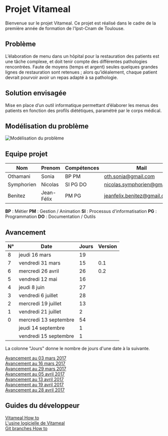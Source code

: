# Projet Vitameal

Bienvenue sur le projet Vitameal. Ce projet est réalisé dans le cadre de la première année de formation de l'Ipst-Cnam de Toulouse.

## Problème

L’élaboration de menu dans un hôpital pour la restauration des patients est une tâche complexe, et doit tenir compte des différentes pathologies rencontrées. Faute de moyens (temps et argent) seules quelques grandes lignes de restauration sont retenues ; alors qu’idéalement, chaque patient devrait pourvoir avoir un repas adapté à sa pathologie.

## Solution envisagée 

Mise en place d’un outil informatique permettant d’élaborer les menus des patients en fonction des profils diététiques, paramétré par le corps médical.

## Modélisation du problème

![Modélisation du problème](https://seikomi.github.io/Vitameal/probleme_model.svg)


## Equipe projet

|Nom       |Prenom    |Compétences|Mail                                                               |
|----------|----------|-----------|-------------------------------------------------------------------|
|Othamani  |Sonia     |BP PM      |[oth.sonia@gmail.com](mailto:oth.sonia@gmail.com)                  |
|Symphorien|Nicolas   |SI PG DO   |[nicolas.symphorien@gmail.com](mailto:nicolas.symphorien@gmail.com)|
|Benitez   |Jean-Félix|PM PG      |[jeanfelix.benitez@gmail.com](mailto:jeanfelix.benitez@gmail.com)  |


**BP** : Métier **PM** : Gestion / Animation **SI** : Processus d'informatisation **PG** : Programmation **DO** : Documentation / Outils  

## Avancement
| N°| Date                  | Jours | Version |
|---|-----------------------|-------|---------|
| 8 | jeudi    16 mars      |    19 |         |
| 7 | vendredi 31 mars      |    15 |     0.1 |
| 6 | mercredi 26 avril     |    26 |     0.2 |
| 5 | vendredi 12 mai       |    16 |         |
| 4 | jeudi     8 juin      |    27 |         |
| 3 | vendredi  6 juillet   |    28 |         |
| 2 | mercredi 19 juillet   |    13 |         |
| 1 | vendredi 21 juillet   |     2 |         |
| 0 | mercredi 13 septembre |    54 |         |
|   | jeudi    14 septembre |     1 |         |
|   | vendredi 15 septembre |     1 |         |

La colonne "Jours" donne le nombre de jours d'une date à la suivante.

[Avancement au 03 mars 2017](Documentation/Avancement/20170303/CompteRendu.md)  
[Avancement au 16 mars 2017](Documentation/Avancement/20170316/CompteRendu.md)  
[Avancement au 29 mars 2017](Documentation/Avancement/20170329/CompteRendu.md)  
[Avancement au 05 avril 2017](Documentation/Avancement/20170405/CompteRendu.md)  
[Avancement au 13 avril 2017](Documentation/Avancement/20170413/CompteRendu.md)  
[Avancement au 19 avril 2017](Documentation/Avancement/20170419/CompteRendu.md)  
[Avancement au 28 avril 2017](Documentation/Avancement/20170428/CompteRendu.md)  

## Guides du développeur

[Vitameal How to](Documentation/Guide/how_to.md)  
[L'usine logicielle de Vitameal](Documentation/Guide/software_factory.md)  
[Git branches How to](Documentation/Guide/git_branch.md)
